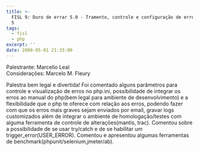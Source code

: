 ```yaml
---
title: >-
  FISL 9: Duro de errar 5.0 - Tramento, controle e configuração de erros em php
  5
tags:
  - fisl
  - php
excerpt: ''
date: 2008-05-01 21:33:00
---
```


Palestrante: Marcelio Leal  
Considerações: Marcelo M. Fleury

Palestra bem legal e divertida! Foi comentado alguns parâmetros para controle e visualização de erros no php.ini, possibilidade de integrar os erros ao manual do php(bem legal para ambiente de desenvolvimento) e a flexibilidade que o php te oferece com relação aos erros, podendo fazer com que os erros mais graves sejam enviados por email, gravar logs customizados além de integrar o ambiente de homologação/testes com alguma ferramenta de controle de alterações(mantis, trac). Comentou sobre a possibilidade de se usar try/catch e de se habilitar um trigger\_error(USER\_ERROR). Comentou e apresentou algumas ferramentas de benchmark(phpunit/selenium,jmeter/ab).
